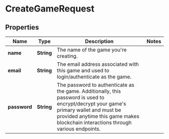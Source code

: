 

# CreateGameRequest

## Properties

Name | Type | Description | Notes
------------ | ------------- | ------------- | -------------
**name** | **String** | The name of the game you&#39;re creating. | 
**email** | **String** | The email address associated with this game and used to login/authenticate as the game. | 
**password** | **String** | The password to authenticate as the game. Additionally, this password is used to encrypt/decrypt your game&#39;s primary wallet and must be provided anytime this game makes blockchain interactions through various endpoints. | 




